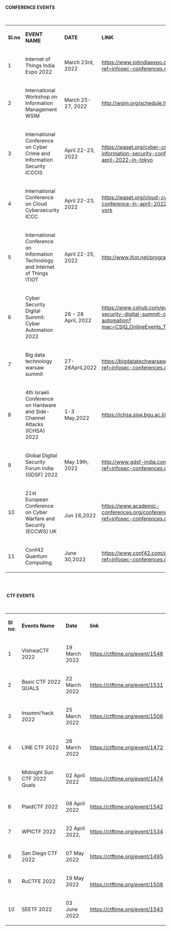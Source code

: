 <p><strong>CONFERENCE EVENTS</strong></p>
<p>&nbsp;</p>
<table>
<tbody>
<tr>
<td>
<p><strong>Sl.no</strong></p>
</td>
<td>
<p><strong>EVENT NAME</strong></p>
</td>
<td>
<p><strong>DATE</strong></p>
</td>
<td>
<p><strong>LINK</strong></p>
</td>
</tr>
<tr>
<td>
<p><span style="font-weight: 400;">1</span></p>
</td>
<td>
<p><span style="font-weight: 400;">Internet of Things India Expo 2022</span></p>
</td>
<td>
<p><span style="font-weight: 400;">March 23rd, 2022</span></p>
</td>
<td>
<p><a href="https://www.iotindiaexpo.com/?ref=infosec-conferences.com"><span style="font-weight: 400;">https://www.iotindiaexpo.com/?ref=infosec-conferences.com</span></a></p>
</td>
</tr>
<tr>
<td>
<p><span style="font-weight: 400;">2</span></p>
</td>
<td>
<p><span style="font-weight: 400;">International Workshop on Information Management WSIM</span></p>
</td>
<td>
<p><span style="font-weight: 400;">March 25-27, 2022</span></p>
</td>
<td>
<p><a href="http://wsim.org/schedule.html"><span style="font-weight: 400;">http://wsim.org/schedule.html</span></a></p>
</td>
</tr>
<tr>
<td>
<p><span style="font-weight: 400;">3</span></p>
</td>
<td>
<p><span style="font-weight: 400;">International Conference on Cyber Crime and Information Security ICCCIS</span></p>
</td>
<td>
<p><span style="font-weight: 400;">April 22-23, 2022</span></p>
</td>
<td>
<p><a href="https://waset.org/cyber-crime-and-information-security-conference-in-april-2022-in-tokyo"><span style="font-weight: 400;">https://waset.org/cyber-crime-and-information-security-conference-in-april-2022-in-tokyo</span></a></p>
</td>
</tr>
<tr>
<td>
<p><span style="font-weight: 400;">4</span></p>
</td>
<td>
<p><span style="font-weight: 400;">International Conference on Cloud Cybersecurity ICCC</span></p>
</td>
<td>
<p><span style="font-weight: 400;">April 22-23, 2022</span></p>
</td>
<td>
<p><a href="https://waset.org/cloud-cybersecurity-conference-in-april-2022-in-new-york"><span style="font-weight: 400;">https://waset.org/cloud-cybersecurity-conference-in-april-2022-in-new-york</span></a></p>
</td>
</tr>
<tr>
<td>
<p><span style="font-weight: 400;">5</span></p>
</td>
<td>
<p><span style="font-weight: 400;">International Conference on Information Technology and Internet of Things ITIOT</span></p>
</td>
<td>
<p><span style="font-weight: 400;">April 22-25, 2022</span></p>
</td>
<td>
<p><a href="http://www.itiot.net/program.html"><span style="font-weight: 400;">http://www.itiot.net/program.html</span></a></p>
</td>
</tr>
<tr>
<td>
<p><span style="font-weight: 400;">6</span></p>
</td>
<td>
<p><span style="font-weight: 400;">Cyber Security Digital Summit: Cyber Automation 2022</span></p>
</td>
<td>
<p><span style="font-weight: 400;">26 - 28 April, 2022</span></p>
</td>
<td>
<p><a href="https://www.cshub.com/events-cyber-security-digital-summit-cyber-automation?mac=CSIQ_OnlineEvents_Title_Listing"><span style="font-weight: 400;">https://www.cshub.com/events-cyber-security-digital-summit-cyber-automation?mac=CSIQ_OnlineEvents_Title_Listing</span></a></p>
</td>
</tr>
<tr>
<td>
<p><span style="font-weight: 400;">7</span></p>
</td>
<td>
<p><span style="font-weight: 400;">Big data technology warsaw summit</span></p>
</td>
<td>
<p><span style="font-weight: 400;">27-28April,2022</span></p>
</td>
<td>
<p><a href="https://bigdatatechwarsaw.eu/?ref=infosec-conferences.com"><span style="font-weight: 400;">https://bigdatatechwarsaw.eu/?ref=infosec-conferences.com</span></a></p>
</td>
</tr>
<tr>
<td>
<p><span style="font-weight: 400;">8</span></p>
</td>
<td>
<p><span style="font-weight: 400;">4th Israeli Conference on Hardware and Side-Channel Attacks (ICHSA) 2022</span></p>
</td>
<td>
<p><span style="font-weight: 400;">1-3 May,2022</span></p>
</td>
<td>
<p><a href="https://ichsa.sise.bgu.ac.il/2022/"><span style="font-weight: 400;">https://ichsa.sise.bgu.ac.il/2022/</span></a></p>
</td>
</tr>
<tr>
<td>
<p><span style="font-weight: 400;">9</span></p>
</td>
<td>
<p><span style="font-weight: 400;">Global Digital Security Forum India (GDSF) 2022</span></p>
</td>
<td>
<p><span style="font-weight: 400;">May 19th, 2022 </span><span style="font-weight: 400;">&nbsp;&nbsp;&nbsp; </span></p>
</td>
<td>
<p><a href="http://www.gdsf-india.com/index.html?ref=infosec-conferences.com"><span style="font-weight: 400;">http://www.gdsf-india.com/index.html?ref=infosec-conferences.com</span></a></p>
</td>
</tr>
<tr>
<td>
<p><span style="font-weight: 400;">10</span></p>
</td>
<td>
<p><span style="font-weight: 400;">21st European Conference on Cyber Warfare and Security (ECCWS) UK</span></p>
</td>
<td><br />
<p><span style="font-weight: 400;">Jun 16,2022</span></p>
</td>
<td>
<p><a href="https://www.academic-conferences.org/conferences/eccws/?ref=infosec-conferences.com"><span style="font-weight: 400;">https://www.academic-conferences.org/conferences/eccws/?ref=infosec-conferences.com</span></a></p>
</td>
</tr>
<tr>
<td>
<p><span style="font-weight: 400;">11</span></p>
</td>
<td>
<p><span style="font-weight: 400;">Conf42 Quantum Computing</span></p>
</td>
<td>
<p><span style="font-weight: 400;">June 30,2022</span></p>
</td>
<td>
<p><a href="https://www.conf42.com/quantum2022?ref=infosec-conferences.com"><span style="font-weight: 400;">https://www.conf42.com/quantum2022?ref=infosec-conferences.com</span></a></p>
</td>
</tr>
</tbody>
</table>
<p><br /><br /></p>
<p><span style="font-weight: 400;">&nbsp;</span><strong>CTF EVENTS</strong></p>
<p>&nbsp;</p>
<table>
<tbody>
<tr>
<td>
<p><strong>Sl no:</strong></p>
</td>
<td>
<p><strong>Events Name</strong></p>
</td>
<td>
<p><strong>Date</strong></p>
</td>
<td>
<p><strong> link</strong></p>
</td>
</tr>
<tr>
<td>
<p><span style="font-weight: 400;">1</span></p>
</td>
<td>
<p><span style="font-weight: 400;">VishwaCTF 2022</span></p>
</td>
<td>
<p><span style="font-weight: 400;">19 March 2022</span></p>
</td>
<td>
<p><a href="https://ctftime.org/event/1548"><span style="font-weight: 400;">https://ctftime.org/event/1548</span></a></p>
</td>
</tr>
<tr>
<td>
<p><span style="font-weight: 400;">2</span></p>
</td>
<td>
<p><span style="font-weight: 400;">Basic CTF 2022 QUALS</span></p>
</td>
<td>
<p><span style="font-weight: 400;">22 March 2022</span></p>
</td>
<td>
<p><a href="https://ctftime.org/event/1531"><span style="font-weight: 400;">https://ctftime.org/event/1531</span></a></p>
</td>
</tr>
<tr>
<td>
<p><span style="font-weight: 400;">3</span></p>
</td>
<td>
<p><span style="font-weight: 400;">Insomni'hack 2022</span></p>
</td>
<td>
<p><span style="font-weight: 400;">25 March 2022</span></p>
</td>
<td>
<p><a href="https://ctftime.org/event/1506"><span style="font-weight: 400;">https://ctftime.org/event/1506</span></a></p>
</td>
</tr>
<tr>
<td>
<p><span style="font-weight: 400;">4</span></p>
</td>
<td>
<p><span style="font-weight: 400;">LINE CTF 2022</span></p>
</td>
<td>
<p><span style="font-weight: 400;">26 March 2022</span></p>
</td>
<td>
<p><a href="https://ctftime.org/event/1472"><span style="font-weight: 400;">https://ctftime.org/event/1472</span></a></p>
</td>
</tr>
<tr>
<td>
<p><span style="font-weight: 400;">5</span></p>
</td>
<td>
<p><span style="font-weight: 400;">Midnight Sun CTF 2022 Quals</span></p>
</td>
<td>
<p><span style="font-weight: 400;">02 April 2022</span></p>
</td>
<td>
<p><a href="https://ctftime.org/event/1474"><span style="font-weight: 400;">https://ctftime.org/event/1474</span></a></p>
</td>
</tr>
<tr>
<td>
<p><span style="font-weight: 400;">6</span></p>
</td>
<td>
<p><span style="font-weight: 400;">PlaidCTF 2022</span></p>
</td>
<td>
<p><span style="font-weight: 400;">08 April 2022</span></p>
</td>
<td>
<p><a href="https://ctftime.org/event/1542"><span style="font-weight: 400;">https://ctftime.org/event/1542</span></a></p>
</td>
</tr>
<tr>
<td>
<p><span style="font-weight: 400;">7</span></p>
</td>
<td>
<p><span style="font-weight: 400;">WPICTF 2022</span></p>
</td>
<td>
<p><span style="font-weight: 400;">22 April 2022,</span></p>
</td>
<td>
<p><a href="https://ctftime.org/event/1534"><span style="font-weight: 400;">https://ctftime.org/event/1534</span></a></p>
</td>
</tr>
<tr>
<td>
<p><span style="font-weight: 400;">8</span></p>
</td>
<td>
<p><span style="font-weight: 400;">San Diego CTF 2022</span></p>
</td>
<td>
<p><span style="font-weight: 400;">07 May 2022</span></p>
</td>
<td>
<p><a href="https://ctftime.org/event/1495"><span style="font-weight: 400;">https://ctftime.org/event/1495</span></a></p>
</td>
</tr>
<tr>
<td>
<p><span style="font-weight: 400;">9</span></p>
</td>
<td>
<p><span style="font-weight: 400;">RuCTFE 2022</span></p>
</td>
<td>
<p><span style="font-weight: 400;">19 May 2022</span></p>
</td>
<td><br />
<p><a href="https://ctftime.org/event/1508"><span style="font-weight: 400;">https://ctftime.org/event/1508</span></a></p>
</td>
</tr>
<tr>
<td>
<p><span style="font-weight: 400;">10</span></p>
</td>
<td>
<p><span style="font-weight: 400;">SEETF 2022</span></p>
</td>
<td>
<p><span style="font-weight: 400;">03 June 2022</span></p>
</td>
<td>
<p><a href="https://ctftime.org/event/1543"><span style="font-weight: 400;">https://ctftime.org/event/1543</span></a></p>
</td>
</tr>
</tbody>
</table>
<p>&nbsp;</p>
